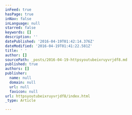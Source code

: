 ```yaml
---
inFeed: true
hasPage: true
inNav: false
inLanguage: null
starred: false
keywords: []
description: ''
datePublished: '2016-04-19T01:42:14.376Z'
dateModified: '2016-04-19T01:41:22.581Z'
title: ' '
author: []
sourcePath: _posts/2016-04-19-httpsyoutubeixruyvrjdf8.md
published: true
authors: []
publisher:
  name: null
  domain: null
  url: null
  favicon: null
url: httpsyoutubeixruyvrjdf8/index.html
_type: Article

---
```

#